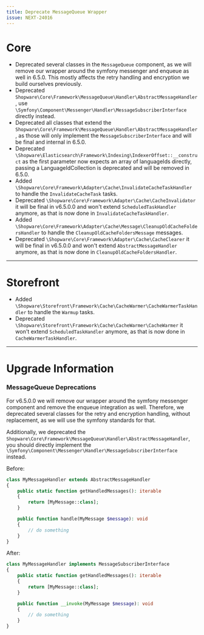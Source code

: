 ```yaml
---
title: Deprecate MessageQueue Wrapper
issue: NEXT-24016
---
```

# Core
* Deprecated several classes in the `MessageQueue` component, as we will remove our wrapper around the symfony messenger and enqueue as well in 6.5.0. This mostly affects the retry handling and encryption we build ourselves previously.
* Deprecated `Shopware\Core\Framework\MessageQueue\Handler\AbstractMessageHandler`, use `\Symfony\Component\Messenger\Handler\MessageSubscriberInterface` directly instead.
* Deprecated all classes that extend the `Shopware\Core\Framework\MessageQueue\Handler\AbstractMessageHandler`, as those will only implement the `MessageSubscriberInterface` and will be final and internal in 6.5.0.
* Deprecated `\Shopware\Elasticsearch\Framework\Indexing\IndexerOffset::__construct` as the first parameter now expects an array of languageIds directly, passing a LanguageIdCollection is deprecated and will be removed in 6.5.0.
* Added `\Shopware\Core\Framework\Adapter\Cache\InvalidateCacheTaskHandler` to handle the `InvalidateCacheTask` tasks.
* Deprecated `\Shopware\Core\Framework\Adapter\Cache\CacheInvalidator` it will be final in v6.5.0.0 and won't extend `ScheduledTaskHandler` anymore, as that is now done in `InvalidateCacheTaskHandler`.
* Added `\Shopware\Core\Framework\Adapter\Cache\Message\CleanupOldCacheFoldersHandler` to handle the `CleanupOldCacheFoldersMessage` messages.
* Deprecated `\Shopware\Core\Framework\Adapter\Cache\CacheClearer` it will be final in v6.5.0.0 and won't extend `AbstractMessageHandler` anymore, as that is now done in `CleanupOldCacheFoldersHandler`.
___
# Storefront
* Added `\Shopware\Storefront\Framework\Cache\CacheWarmer\CacheWarmerTaskHandler` to handle the `Warmup` tasks.
* Deprecated `\Shopware\Storefront\Framework\Cache\CacheWarmer\CacheWarmer` it won't extend `ScheduledTaskHandler` anymore, as that is now done in `CacheWarmerTaskHandler`.
___ 
# Upgrade Information
### MessageQueue Deprecations

For v6.5.0.0 we will remove our wrapper around the symfony messenger component and remove the enqueue integration as well. Therefore, we deprecated several classes for the retry and encryption handling, without replacement, as we  will use the symfony standards for that.

Additionally, we deprecated the `Shopware\Core\Framework\MessageQueue\Handler\AbstractMessageHandler`, you should directly implement the `\Symfony\Component\Messenger\Handler\MessageSubscriberInterface` instead.

Before:
```php
class MyMessageHandler extends AbstractMessageHandler
{
    public static function getHandledMessages(): iterable
    {
        return [MyMessage::class];
    }

    public function handle(MyMessage $message): void
    {
        // do something
    }
}
```

After:
```php
class MyMessageHandler implements MessageSubscriberInterface
{
    public static function getHandledMessages(): iterable
    {
        return [MyMessage::class];
    }

    public function __invoke(MyMessage $message): void
    {
        // do something
    }
}
```

